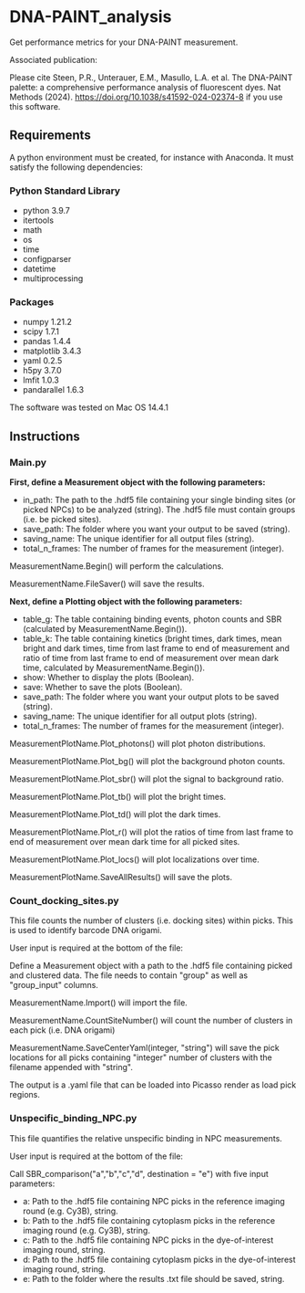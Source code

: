 # DNA-PAINT_analysis

Get performance metrics for your DNA-PAINT measurement. 

Associated publication: 

Please cite 
Steen, P.R., Unterauer, E.M., Masullo, L.A. et al. The DNA-PAINT palette: a comprehensive performance analysis of fluorescent dyes. Nat Methods (2024). https://doi.org/10.1038/s41592-024-02374-8 
if you use this software. 

## Requirements

A python environment must be created, for instance with Anaconda. It must satisfy the following dependencies: 

### Python Standard Library

- python 3.9.7
- itertools 
- math
- os
- time 
- configparser
- datetime
- multiprocessing

### Packages

- numpy 1.21.2
- scipy 1.7.1
- pandas 1.4.4
- matplotlib 3.4.3
- yaml 0.2.5
- h5py 3.7.0
- lmfit 1.0.3
- pandarallel 1.6.3

The software was tested on Mac OS 14.4.1

## Instructions

### Main.py

<b>First, define a Measurement object with the following parameters: </b>

- in_path: The path to the .hdf5 file containing your single binding sites (or picked NPCs) to be analyzed (string). The .hdf5 file must contain groups (i.e. be picked sites). 
- save_path: The folder where you want your output to be saved (string).
- saving_name: The unique identifier for all output files (string). 
- total_n_frames: The number of frames for the measurement (integer).

MeasurementName.Begin() will perform the calculations. 

MeasurementName.FileSaver() will save the results. 

<b>Next, define a Plotting object with the following parameters: </b>

- table_g: The table containing binding events, photon counts and SBR (calculated by MeasurementName.Begin()).
- table_k: The table containing kinetics (bright times, dark times, mean bright and dark times, time from last frame to end of measurement and ratio of time from last frame to end of measurement over mean dark time, calculated by MeasurementName.Begin()).
- show: Whether to display the plots (Boolean).
- save: Whether to save the plots (Boolean).
- save_path: The folder where you want your output plots to be saved (string).
- saving_name: The unique identifier for all output plots (string).
- total_n_frames: The number of frames for the measurement (integer).

MeasurementPlotName.Plot_photons() will plot photon distributions. 

MeasurementPlotName.Plot_bg() will plot the background photon counts. 

MeasurementPlotName.Plot_sbr() will plot the signal to background ratio. 

MeasurementPlotName.Plot_tb() will plot the bright times.

MeasurementPlotName.Plot_td() will plot the dark times. 

MeasurementPlotName.Plot_r() will plot the ratios of time from last frame to end of measurement over mean dark time for all picked sites. 

MeasurementPlotName.Plot_locs() will plot localizations over time. 

MeasurementPlotName.SaveAllResults() will save the plots. 

### Count_docking_sites.py

This file counts the number of clusters (i.e. docking sites) within picks. This is used to identify barcode DNA origami. 

User input is required at the bottom of the file:

Define a Measurement object with a path to the .hdf5 file containing picked and clustered data. The file needs to contain "group" as well as "group_input" columns. 

MeasurementName.Import() will import the file. 

MeasurementName.CountSiteNumber() will count the number of clusters in each pick (i.e. DNA origami)

MeasurementName.SaveCenterYaml(integer, "string") will save the pick locations for all picks containing "integer" number of clusters with the filename appended with "string". 

The output is a .yaml file that can be loaded into Picasso render as load pick regions. 

### Unspecific_binding_NPC.py

This file quantifies the relative unspecific binding in NPC measurements. 

User input is required at the bottom of the file:

Call SBR_comparison("a","b","c","d", destination = "e") with five input parameters:

- a: Path to the .hdf5 file containing NPC picks in the reference imaging round (e.g. Cy3B), string.
- b: Path to the .hdf5 file containing cytoplasm picks in the reference imaging round (e.g. Cy3B), string.
- c: Path to the .hdf5 file containing NPC picks in the dye-of-interest imaging round, string.
- d: Path to the .hdf5 file containing cytoplasm picks in the dye-of-interest imaging round, string.
- e: Path to the folder where the results .txt file should be saved, string. 
